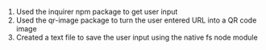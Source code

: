 1. Used the inquirer npm package to get user input
2. Used the qr-image package to turn the user entered URL into a QR code image
3. Created a text file to save the user input using the native fs node module
